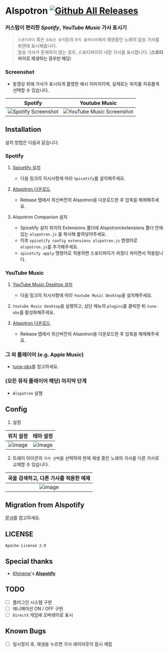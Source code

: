 # Alspotron [![Github All Releases](https://img.shields.io/github/downloads/organization/alspotron/total.svg)](<>)

### 커스텀이 편리한 _Spotify_, _YouTube Music_ 가사 표시기

> `스포티파이` 혹은 `유튜브 뮤직`등의 `뮤직 플레이어`에서 재생중인 노래의 알송 가사를 화면에 표시해줍니다.\
> 알송 가사가 존재하지 않는 경우, 스포티파이의 내장 가사를 표시합니다. (**스포티파이로 재생하는 경우만 해당**)  

### Screenshot

-   동영상 위에 가사가 표시되게 촬영한 예시 이미지이며, 실제로는 위치를 자유롭게 선택할 수 있습니다.

|                         Spotify                        |                                                        Youtube Music                                                        |
| :----------------------------------------------------: | :-------------------------------------------------------------------------------------------------------------------------: |
| ![Spotify Screenshot](https://i.imgur.com/0JJMhaU.png) | ![YouTube Music Screenshot](https://github.com/organization/alspotron/assets/16558115/fc22323e-d0b2-4abc-882e-2281c13f4cf4) |

## Installation

설치 방법은 다음과 같습니다.

### Spotify

1.  [Spicetify 설치](https://github.com/khanhas/spicetify-cli)  

    -   다음 링크의 지시사항에 따라 `Spicetify`를 설치해주세요.

2.  [Alspotron 다운로드](https://github.com/organization/alspotron/releases) 

    -   Release 탭에서 최신버전의 Alspotron을 다운로드한 후 압축을 해제해주세요.

3.  Alspotron Companion 설치  

    -   Spicetify 설치 위치의 Extensions 폴더에 Alspotron/extensions 폴더 안에 있는 `alspotron.js` 를 복사해 붙여넣어주세요.  
    -   이후 `spicetify config extensions alspotron.js` 명령어로 `alspotron.js`를 추가해주세요.  
    -   `spicetify apply` 명령어로 적용하면 스포티파이가 꺼졌다 켜지면서 적용됩니다.

### YouTube Music

1.  [YouTube Music Desktop 설치](https://github.com/th-ch/youtube-music/releases)

    -   다음 링크의 지시사항에 따라 `Youtube Music Desktop`을 설치해주세요.

2.  `Youtube Music Desktop`을 실행하고, 상단 메뉴의 `plugins`를 클릭한 뒤 `tuna-obs`를 활성화해주세요.

3.  [Alspotron 다운로드](https://github.com/organization/alspotron/releases)  

    -   Release 탭에서 최신버전의 Alspotron을 다운로드한 후 압축을 해제해주세요.

### 그 외 플레이어 (e.g. Apple Music)

-   [tuna-obs](https://github.com/univrsal/tuna)를 참고하세요.

### (모든 뮤직 플레이어 해당) 마지막 단계

-   `Alspotron` 실행

## Config

1.  설정 

|                                                   위치 설정                                                  |                                                   테마 설정                                                  |
| :------------------------------------------------------------------------------------------------------: | :------------------------------------------------------------------------------------------------------: |
| ![image](https://github.com/organization/alspotron/assets/16558115/50bfa831-eff3-4daa-8e42-5fd43c8de755) | ![image](https://github.com/organization/alspotron/assets/16558115/a9db7eac-dce0-4e06-b315-ff5a9b844a44) |

2.  트레이 아이콘의 `가사 선택`을 선택하여 현재 재생 중인 노래의 가사를 다른 가사로 교체할 수 있습니다.

|                                          곡을 검색하고, 다른 가사를 적용한 예제                                          |
| :------------------------------------------------------------------------------------------------------: |
| ![image](https://github.com/organization/alspotron/assets/16558115/c2ca3749-0819-4525-88a1-5503490afa96) |

## Migration from Alspotify

[문서](https://github.com/organization/alspotron/MIGRATION_FROM_ALSPOTIFY.md)를 참고하세요.

## LICENSE

`Apache License 2.0`

## Special thanks

-   [Khinenw](https://github.com/HelloWorld017)'s **[Alspotify](https://github.com/HelloWorld017/alspotify)**

## TODO

-   [ ] 플러그인 시스템 구현
-   [ ] 애니메이션 ON / OFF 구현
-   [ ] `DirectX` 게임에 오버레이로 표시

## Known Bugs

-   [ ] 일시정지 후, 재생을 누르면 가사 레이아웃이 잠시 깨짐
